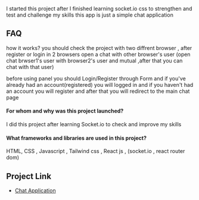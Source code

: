 I started this project after I finished learning socket.io css to strengthen and test and challenge my skills
this app is just a simple chat application

## FAQ

how it works?
you should check the project with two diffrent browser , after register or login in 2 browsers open a chat with other browser's user (open chat brwser1's user with browser2's user and mutual ,after that you can chat with that user)


before using panel you should Login/Register through Form and if you've already had an account(registered) you will logged in and if you haven't had an account you will register and after that you will redirect to the main chat page  

#### For whom and why was this project launched?
I did this project after learning Socket.io to check and improve my skills

#### What frameworks and libraries are used in this project?
HTML, CSS , Javascript , Tailwind css , React js ,
(socket.io , react router dom)

## Project Link
 - [Chat Application](https://tel-chat-app.liara.run/)

